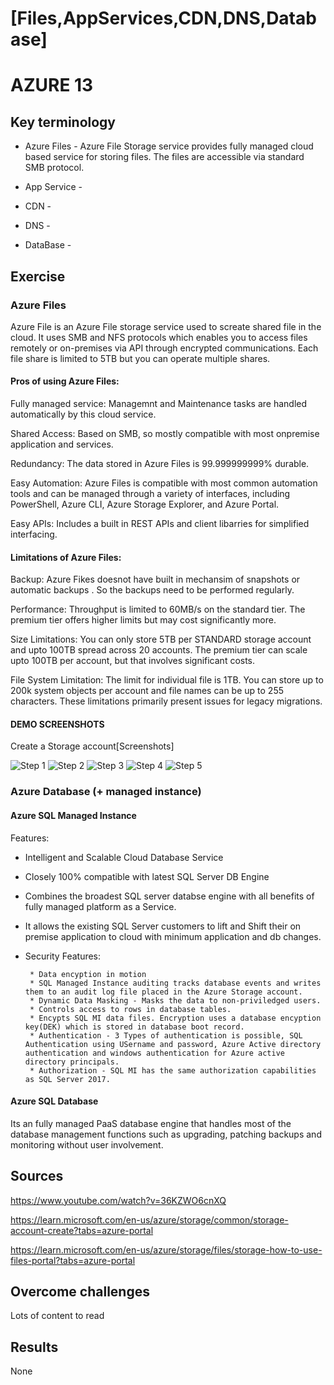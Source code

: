 # [Files,AppServices,CDN,DNS,Database]
# AZURE 13

## Key terminology
* Azure Files - Azure File Storage service provides fully managed cloud based service for storing files. The files are accessible via standard SMB protocol.

* App Service - 

* CDN - 

* DNS - 

* DataBase - 

## Exercise

### Azure Files

Azure File is an Azure File storage service used to screate shared file in the cloud.
It uses SMB and NFS protocols which enables you to access files remotely or on-premises via API through encrypted communications. Each file share is limited to 5TB but you can operate multiple shares.

#### Pros of using Azure Files:

Fully managed service: Managemnt and Maintenance tasks are handled automatically by this cloud service.

Shared Access: Based on SMB, so mostly compatible with most onpremise application and services.

Redundancy: The data stored in Azure Files is 99.999999999% durable.

Easy Automation: Azure Files is compatible with most common automation tools and can be managed through a variety of interfaces, including PowerShell, Azure CLI, Azure Storage Explorer, and Azure Portal.

Easy APIs: Includes a built in REST APIs and client libarries for simplified interfacing.

#### Limitations of Azure Files:

Backup: Azure Fikes doesnot have built in mechansim of snapshots or automatic backups . So the backups need to be performed regularly.

Performance: Throughput is limited to 60MB/s on the standard tier. The premium tier offers higher limits but may cost significantly more.

Size Limitations: You can only store 5TB per STANDARD storage account and upto 100TB spread across 20 accounts. The premium tier can scale upto 100TB per account, but that involves significant costs.

File System Limitation: The limit for individual file is 1TB. You can store up to 200k system objects per account and file names can be up to 255 characters. These limitations primarily present issues for legacy migrations. 

#### DEMO SCREENSHOTS

Create a Storage account[Screenshots]

![Step 1](AZ13storageaccount)
![Step 2](AZ13myfiles)
![Step 3](AZ13fileinpowershell)
![Step 4](AZ13fileinlocalsystem)
![Step 5](AZ13fileinlocalsystem2)



### Azure Database (+ managed instance) 

#### Azure SQL Managed Instance

Features:
 * Intelligent and Scalable Cloud Database Service
 * Closely 100% compatible with latest SQL Server DB Engine
 * Combines the broadest SQL server databse engine with all benefits of fully managed platform as a Service.
 * It allows the existing SQL Server customers to lift and Shift their on premise application to cloud with minimum application and db changes.
 * Security Features:

        * Data encyption in motion
        * SQL Managed Instance auditing tracks database events and writes them to an audit log file placed in the Azure Storage account.
        * Dynamic Data Masking - Masks the data to non-priviledged users.
        * Controls access to rows in database tables.
        * Encypts SQL MI data files. Encryption uses a database encyption key(DEK) which is stored in database boot record.
        * Authentication - 3 Types of authentication is possible, SQL Authentication using USername and password, Azure Active directory authentication and windows authentication for Azure active directory principals.
        * Authorization - SQL MI has the same authorization capabilities as SQL Server 2017.

#### Azure SQL Database

Its an fully managed PaaS database engine that handles most of the database management functions such as upgrading, patching backups and monitoring without user involvement.

## Sources

https://www.youtube.com/watch?v=36KZWO6cnXQ

https://learn.microsoft.com/en-us/azure/storage/common/storage-account-create?tabs=azure-portal

https://learn.microsoft.com/en-us/azure/storage/files/storage-how-to-use-files-portal?tabs=azure-portal


## Overcome challenges

Lots of content to read 


## Results

None